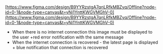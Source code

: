 [https://www.figma.com/design/B9YYRzstgA7qnLRfkMBZyq/Offline?node-id=0-1&node-type=canvas&t=yNi1YnttKWGVMGhV-0](https://www.figma.com/design/B9YYRzstgA7qnLRfkMBZyq/Offline?node-id=0-1&node-type=canvas&t=yNi1YnttKWGVMGhV-0)


- When there is no internet connection this image must be displayed to the user +red error notification with the same message
- When the internet connection is recovered - the latest page is displayed + blue notification that connection is recovered